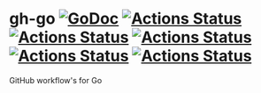 # gh-go [![GoDoc](https://godoc.org/github.com/rajatgoel/gh-go?status.svg)](https://godoc.org/github.com/rajatgoel/gh-go) [![Actions Status](https://github.com/rajatgoel/gh-go/workflows/build/badge.svg)](https://github.com/rajatgoel/gh-go/actions/workflows/build.yml) [![Actions Status](https://github.com/rajatgoel/gh-go/workflows/proto/badge.svg)](https://github.com/rajatgoel/gh-go/actions/workflows/proto.yml) [![Actions Status](https://github.com/rajatgoel/gh-go/workflows/sqlc/badge.svg)](https://github.com/rajatgoel/gh-go/actions/workflows/sqlc.yml) [![Actions Status](https://github.com/rajatgoel/gh-go/workflows/mkdocs/badge.svg)](https://github.com/rajatgoel/gh-go/actions/workflows/mkdocs.yml) [![Actions Status](https://github.com/rajatgoel/gh-go/workflows/goreleaser/badge.svg)](https://github.com/rajatgoel/gh-go/actions/workflows/goreleaser.yml)

GitHub workflow's for Go
